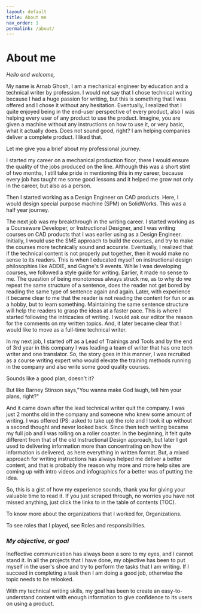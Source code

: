 ```yaml
---
layout: default
title: About me
nav_order: 1
permalink: /about/
---
```

# About me

*Hello and welcome,*

  My name is Arnab Ghosh, I am a mechanical engineer by education and a technical writer by profession. I would not say that I chose technical writing because I had a huge passion for writing, but this is something that I was offered and I chose it without any hesitation. Eventually, I realized that I quite enjoyed being in the end-user perspective of every product, also I was helping every user of any product to use the product. Imagine, you are given a machine without any instructions on how to use it, or very basic, what it actually does. Does not sound good, right? I am helping companies deliver a complete product. I liked that. 

 Let me give you a brief about my professional journey.

I started my career on a mechanical production floor, there I would ensure the quality of the jobs produced on the line. Although this was a short stint of two months, I still take pride in mentioning this in my career, because every job has taught me some good lessons and it helped me grow not only in the career, but also as a person.

Then I started working as a Design Engineer on CAD products. Here, I would design special purpose machine (SPM) on SolidWorks. This was a half year journey.   

The next job was my breakthrough in the writing career. I started working as a Courseware Developer, or Instructional Designer, and I was writing courses on CAD products that I was earlier using as a Design Engineer. Initially, I would use the SME approach to build the courses, and try to make the courses more technically sound and accurate. Eventually, I realized that if the technical content is not properly put together, then it would make no sense to its readers. This is when I educated myself on instructional design philosophies like ADDIE, and Gagne's 9 events. 
While I was developing courses, we followed a style guide for writing. Earlier, it made no sense to me. The question of being monotonous always struck me, as to why do we repeat the same structure of a sentence, does the reader not get bored by reading the same type of sentence again and again. Later, with experience it became clear to me that the reader is not reading the content for fun or as a hobby, but to learn something. Maintaining the same sentence structure will help the readers to grasp the ideas at a faster pace. This is where I started following the intricacies of writing. I would ask our editor the reason for the comments on my written topics. And, it later became clear that I would like to move as a full-time technical writer.

In my next job, I started off as a Lead of Trainings and Tools and by the end of 3rd year in this company I was leading a team of writer that has one tech writer and one translator. So, the story goes in this manner, I was recruited as a course writing expert who would elevate the training methods running in the company and also write some good quality courses.

Sounds like a good plan, doesn't it?

But like Barney Stinson says,"You wanna make God laugh, tell him your plans, right?"

And it came down after the lead technical writer quit the company. I was just 2 months old in the company and someone who knew some amount of writing. I was offered (PS: asked to take up) the role and I took it up without a second thought and never looked back. Since then tech writing became my full job and I was rolling on a roller coaster. In the beginning, it felt quite different from that of the old Instructional Design approach, but later I got used to delivering information more than concentrating on how the information is delivered, as here everything in written format. But, a mixed approach for writing instructions has always helped me deliver a better content, and that is probably the reason why more and more help sites are coming up with intro videos and infographics for a better was of putting the idea.

So, this is a gist of how my experience sounds, thank you for giving your valuable time to read it. If you just scraped through, no worries you have not missed anything, just click the links to in the table of contents (TOC).

To know more about the organizations that I worked for, Organizations.

To see roles that I played, see Roles and responsibilities.

### *My objective, or goal*

Ineffective communication has always been a sore to my eyes, and I cannot stand it. In all the projects that I have done, my objective has been to put myself in the user's shoe and try to perform the tasks that I am writing. If I succeed in completing a task then I am doing a good job, otherwise the topic needs to be relooked.

With my technical writing skills, my goal has been to create an easy-to-understand content with enough information to give confidence to its users on using a product.
